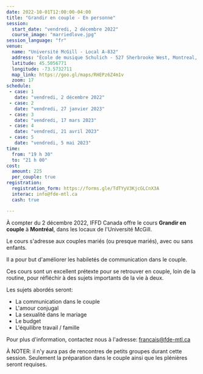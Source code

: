 ```yaml
---
date: 2022-10-01T12:00:00-04:00
title: "Grandir en couple - En personne"
session:
  start_date: "vendredi, 2 décembre 2022"
  course_image: "marriedlove.jpg"
session_language: "fr"
venue:
  name: "Université McGill - Local A-832"
  address: "École de musique Schulich - 527 Sherbrooke West, Montreal, Quebec, H3A 1E3"
  latitude: 45.5056771
  longitude: -73.5732711
  map_link: https://goo.gl/maps/RHEPz6Z4m1v
  zoom: 17
schedule:
 - case: 1
   date: "vendredi, 2 décembre 2022"
 - case: 2
   date: "vendredi, 27 janvier 2023"
 - case: 3
   date: "vendredi, 17 mars 2023"
 - case: 4
   date: "vendredi, 21 avril 2023"
 - case: 5
   date: "vendredi, 5 mai 2023"
time:
  from: "19 h 30"
  to: "21 h 00"
cost:
  amount: 225
  per_couple: true
registration:
  registration_form: https://forms.gle/TdTYyV3KjcGLCnX3A
  interac: info@fde-mtl.ca
  cash: true

---
```


À compter du 2 décembre 2022, IFFD Canada offre le cours **Grandir en
couple** à **Montréal**, dans les locaux de l'Université McGill.

Le cours s'adresse aux couples mariés (ou presque mariés), avec ou sans enfants.

Il a pour but d'améliorer les habiletés de communication dans le couple.

Ces cours sont un excellent prétexte pour se retrouver en couple, loin de la routine, pour réfléchir à des sujets importants de la vie à deux.

Les sujets abordés seront:

* La communication dans le couple
* L'amour conjugal
* La sexualité dans le mariage
* Le budget
* L'équilibre travail / famille

Pour plus d'information, contactez nous à l'adresse: <a href="mailto:francais@fde-mtl.ca">francais@fde-mtl.ca</a>

À NOTER: il n'y aura pas de rencontres de petits groupes durant cette session. Seulement la préparation dans le couple ainsi que les plénières seront requises.
